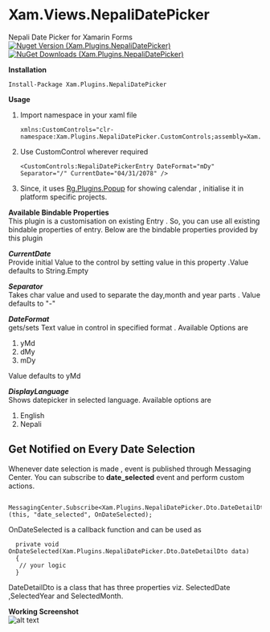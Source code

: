 # Xam.Views.NepaliDatePicker
Nepali Date Picker for Xamarin Forms     
[![Nuget Version (Xam.Plugins.NepaliDatePicker)](https://img.shields.io/nuget/v/Xam.Plugins.NepaliDatePicker)](https://www.nuget.org/packages/Xam.Plugins.NepaliDatePicker) 
[![NuGet Downloads (Xam.Plugins.NepaliDatePicker)](https://img.shields.io/nuget/dt/Xam.Plugins.NepaliDatePicker?label=downloads&style=flat-square)](https://www.nuget.org/packages/Xam.Plugins.NepaliDatePicker/)    

**Installation**   

    Install-Package Xam.Plugins.NepaliDatePicker

**Usage**   

1. Import namespace in your xaml file   

       xmlns:CustomControls="clr-namespace:Xam.Plugins.NepaliDatePicker.CustomControls;assembly=Xam.Plugins.NepaliDatePicker"   

2. Use CustomControl wherever required   

       <CustomControls:NepaliDatePickerEntry DateFormat="mDy" Separator="/" CurrentDate="04/31/2078" />   

3. Since, it uses [Rg.Plugins.Popup](https://github.com/rotorgames/Rg.Plugins.Popup/wiki/Getting-started) for showing calendar , initialise it in platform specific projects.

**Available Bindable Properties**   
This plugin is a customisation on existing Entry . So, you can use all existing bindable properties of entry. Below are the bindable properties provided by this plugin

 ***CurrentDate***   
 Provide initial Value to the control by setting value in this property .Value defaults to String.Empty
 
 ***Separator***   
 Takes char value and used to separate the day,month and year parts . Value defaults to "-"
 
 ***DateFormat***   
 gets/sets Text value in control in specified format . Available Options are 
 1. yMd
 2. dMy
 3. mDy   
 
 Value defaults to yMd   
 
 
***DisplayLanguage***   
Shows datepicker in selected language. Available options are       
1. English       
2. Nepali      
 
 ## Get Notified on Every Date Selection ##    
 
 Whenever date selection is made , event is published through Messaging Center. You can subscribe to **date_selected** event and perform custom actions.
 
     MessagingCenter.Subscribe<Xam.Plugins.NepaliDatePicker.Dto.DateDetailDto>(this, "date_selected", OnDateSelected);

 OnDateSelected is a callback function and can be used as 
 
      private void OnDateSelected(Xam.Plugins.NepaliDatePicker.Dto.DateDetailDto data)
      {          
       // your logic 
      }
  DateDetailDto is a class that has three properties viz. SelectedDate ,SelectedYear and SelectedMonth.


**Working Screenshot**  
![alt text][screenshot]

[screenshot]: https://github.com/solo-developer/Xam.Views.NepaliDatePicker/blob/main/GIF-210818_211437.gif "Xamarin Nepali DatePicker"

